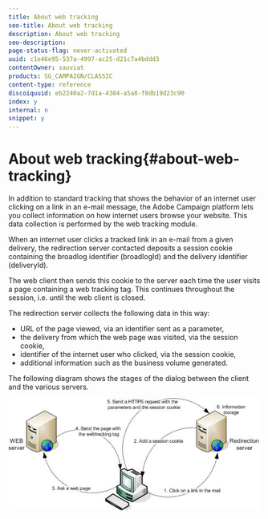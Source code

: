 ```yaml
---
title: About web tracking
seo-title: About web tracking
description: About web tracking
seo-description: 
page-status-flag: never-activated
uuid: c1e46e95-537a-4997-ac25-d21c7a4bddd3
contentOwner: sauviat
products: SG_CAMPAIGN/CLASSIC
content-type: reference
discoiquuid: eb2240a2-7d1a-4384-a5a8-f8db19d23c90
index: y
internal: n
snippet: y
---
```


# About web tracking{#about-web-tracking}

In addition to standard tracking that shows the behavior of an internet user clicking on a link in an e-mail message, the Adobe Campaign platform lets you collect information on how internet users browse your website. This data collection is performed by the web tracking module.

When an internet user clicks a tracked link in an e-mail from a given delivery, the redirection server contacted deposits a session cookie containing the broadlog identifier (broadlogId) and the delivery identifier (deliveryId).

The web client then sends this cookie to the server each time the user visits a page containing a web tracking tag. This continues throughout the session, i.e. until the web client is closed.

The redirection server collects the following data in this way:

* URL of the page viewed, via an identifier sent as a parameter,
* the delivery from which the web page was visited, via the session cookie,
* identifier of the internet user who clicked, via the session cookie,
* additional information such as the business volume generated.

The following diagram shows the stages of the dialog between the client and the various servers.

![](assets/d_ncs_integration_webtracking_structure1.png)

